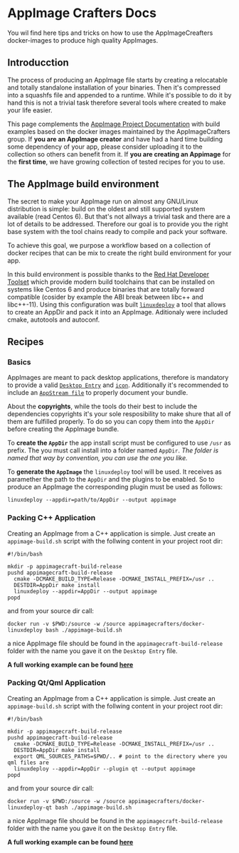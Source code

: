 # AppImage Crafters Docs

You wil find here tips and tricks on how to use the AppImageCreafters docker-images to produce high quality AppImages.

## Introducction

The process of producing an AppImage file starts by creating a relocatable and totally standalone installation of your binaries. Then it's compressed into a squashfs file and appended to a runtime. While it's possible to do it by hand this is not a trivial task therefore several tools where created to make your life easier.

This page complements the [AppImage Project Documentation](https://docs.appimage.org/) with build examples based on the docker images maintained by the AppImageCrafters group. If __you are an AppImage creator__ and have had a hard time building some dependency of your app, please consider uploading it to the collection so others can benefit from it. If __you are creating an Appimage__ for the __first time__, we have growing collection of tested recipes for you to use.

## The AppImage build environment

The secret to make your AppImage run on almost any GNU/Linux distribution is simple: build on the oldest and still supported system available (read Centos 6). But that's not allways a trivial task and there are a lot of details to be addressed. Therefore our goal is to provide you the right base system with the tool chains ready to compile and pack your software.

To achieve this goal, we purpose a workflow based on a collection of docker recipes that can be mix to create the right build environment for your app.

In this build environment is possible thanks to the [Red Hat Developer Toolset](https://access.redhat.com/products/Red_Hat_Enterprise_Linux/Developer/#dts=&dev-page=6) which provide modern build toolchains that can be installed on systems like Centos 6 and produce binaries that are totally forward compatible (cosider by example the ABI break between libc++ and libc++-11). Using this configuration was built [`linuxdeploy`](https://github.com/linuxdeploy/) a tool that allows to create an AppDir and pack it into an AppImage. Aditionaly were included cmake, autotools and autoconf.

## Recipes

### Basics

AppImages are meant to pack desktop applications, therefore is mandatory to provide a valid [`Desktop Entry`](https://standards.freedesktop.org/desktop-entry-spec/latest/) and [`icon`](https://specifications.freedesktop.org/icon-theme-spec/icon-theme-spec-latest.html). Additionally it's recommended to include an [`AppStream file`](https://www.freedesktop.org/software/appstream/docs/index.html) to properly document your bundle.

About the __copyrights__, while the tools do their best to include the dependencies copyrights it's your sole resposibility to make shure that all of them are fulfilled properly. To do so you can copy them into the `AppDir` before creating the AppImage bundle.

To __create the `AppDir`__ the app install script must be configured to use `/usr` as prefix. The you must call install into a folder named `AppDir`. _The folder is named that way by convention, you can use the one you like._

To __generate the `AppImage`__ the `linuxdeploy` tool will be used. It receives as paramether the path to the `AppDir` and the plugins to be enabled. So to produce an AppImage the corresponding plugin must be used as follows:

```
linuxdeploy --appdir=path/to/AppDir --output appimage
```

### Packing C++ Application

Creating an AppImage from a C++ application is simple. Just create an `appimage-build.sh` script with the follwing content in your project root dir:
```
#!/bin/bash

mkdir -p appimagecraft-build-release
pushd appimagecraft-build-release
  cmake -DCMAKE_BUILD_TYPE=Release -DCMAKE_INSTALL_PREFIX=/usr ..
  DESTDIR=AppDir make install
  linuxdeploy --appdir=AppDir --output appimage
popd
```

and from your source dir call:

```
docker run -v $PWD:/source -w /source appimagecrafters/docker-linuxdeploy bash ./appimage-build.sh
```

a nice AppImage file should be found in the `appimagecraft-build-release` folder with the name you gave it on the `Desktop Entry` file.

__A full working example can be found [here](https://www.opencode.net/azubieta/cpp-appimage-template)__

### Packing Qt/Qml Application

Creating an AppImage from a C++ application is simple. Just create an `appimage-build.sh` script with the follwing content in your project root dir:
```
#!/bin/bash

mkdir -p appimagecraft-build-release
pushd appimagecraft-build-release
  cmake -DCMAKE_BUILD_TYPE=Release -DCMAKE_INSTALL_PREFIX=/usr ..
  DESTDIR=AppDir make install
  export QML_SOURCES_PATHS=$PWD/.. # point to the directory where you qml files are
  linuxdeploy --appdir=AppDir --plugin qt --output appimage
popd
```

and from your source dir call:

```
docker run -v $PWD:/source -w /source appimagecrafters/docker-linuxdeploy-qt bash ./appimage-build.sh
```

a nice AppImage file should be found in the `appimagecraft-build-release` folder with the name you gave it on the `Desktop Entry` file.

__A full working example can be found [here](https://www.opencode.net/azubieta/qt-appimage-template)__
